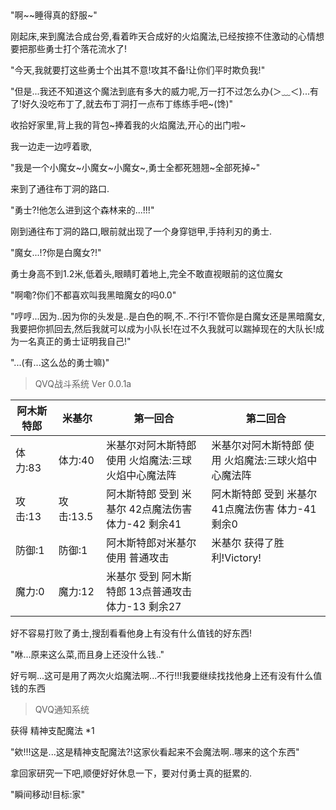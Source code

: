 ## 

"啊\~\~睡得真的舒服\~"

刚起床,来到魔法合成台旁,看着昨天合成好的火焰魔法,已经按捺不住激动的心情想要把那些勇士打个落花流水了!

"今天,我就要打这些勇士个出其不意!攻其不备!让你们平时欺负我!"

"但是...我还不知道这个魔法到底有多大的威力呢,万一打不过怎么办(＞﹏＜)...有了!好久没吃布丁了,就去布丁洞打一点布丁练练手吧\~(馋)"

收拾好家里,背上我的背包\~捧着我的火焰魔法,开心的出门啦\~

我一边走一边哼着歌,

"我是一个小魔女\~小魔女\~小魔女\~,勇士全都死翘翘\~全部死掉\~"

来到了通往布丁洞的路口.

"勇士?!他怎么进到这个森林来的...!!!"

刚到通往布丁洞的路口,眼前就出现了一个身穿铠甲,手持利刃的勇士.

"魔女...!?你是白魔女?!"

勇士身高不到1.2米,低着头,眼睛盯着地上,完全不敢直视眼前的这位魔女

"啊嘞?你们不都喜欢叫我黑暗魔女的吗0.0"

"哼哼...因为..因为你的头发是..是白色的啊,不..不行!不管你是白魔女还是黑暗魔女,我要把你抓回去,然后我就可以成为小队长!在过不久我就可以踹掉现在的大队长!成为一名真正的勇士证明我自己!"

"...(有...这么怂的勇士嘛)"

>QVQ战斗系统 Ver 0.0.1a

| 阿木斯特郎 | 米基尔 | 第一回合 | 第二回合 |
| --------- | ------ | ------- | -------- |
| 体力:83   | 体力:40 | 米基尔对阿木斯特郎 使用 火焰魔法:三球火焰中心魔法阵 | 米基尔对阿木斯特郎 使用 火焰魔法:三球火焰中心魔法阵 |
| 攻击:13 | 攻击:13.5 | 阿木斯特郎 受到 米基尔 42点魔法伤害 体力-42 剩余41 | 阿木斯特郎 受到 米基尔 41点魔法伤害 体力-41 剩余0 |
| 防御:1    | 防御:1 | 阿木斯特郎对米基尔 使用 普通攻击 | 米基尔 获得了胜利!Victory! |
| 魔力:0    | 魔力:12 |  米基尔 受到 阿木斯特郎 13点普通攻击 体力-13 剩余27 |

好不容易打败了勇士,搜刮看看他身上有没有什么值钱的好东西!

"咻...原来这么菜,而且身上还没什么钱.."

好亏啊...这可是用了两次火焰魔法啊...不行!!!我要继续找找他身上还有没有什么值钱的东西

>QVQ通知系统

获得 精神支配魔法 *1

"欸!!!这是...这是精神支配魔法?!这家伙看起来不会魔法啊..哪来的这个东西"

拿回家研究一下吧,顺便好好休息一下，要对付勇士真的挺累的.

"瞬间移动!目标:家"

